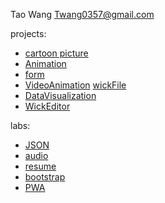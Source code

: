 Tao Wang Twang0357@gmail.com

projects:
- [cartoon picture](projects/cartoon/index.html)
- [Animation](projects/Animation/index.html)
- [form](projects/Form/index.html)
- [VideoAnimation](projects/VideoAnimation/VideoAnimation.html) [wickFile](projects/VideoAnimation/VideoAnimation5-17-2024_15-41-49.wick)
- [DataVisualization](projects/DataVisualization/index.html)
- [WickEditor](projects/WickEditor/WickEditor.html)
 
labs:
- [JSON](labs/json/index.html)
- [audio](labs/audio/index.html)
- [resume](labs/resume/index.html)
- [bootstrap](labs/bootstrap/index.html)
- [PWA](projects/PWA/index.html)
